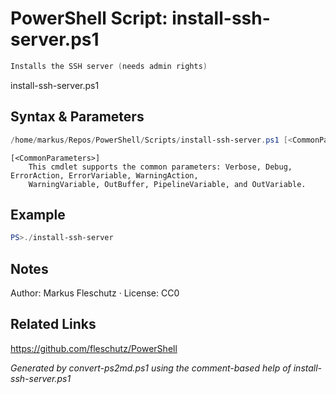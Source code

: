 # PowerShell Script: install-ssh-server.ps1
```powershell
Installs the SSH server (needs admin rights)
```

install-ssh-server.ps1

## Syntax & Parameters
```powershell
/home/markus/Repos/PowerShell/Scripts/install-ssh-server.ps1 [<CommonParameters>]
```

```
[<CommonParameters>]
    This cmdlet supports the common parameters: Verbose, Debug, ErrorAction, ErrorVariable, WarningAction, 
    WarningVariable, OutBuffer, PipelineVariable, and OutVariable.
```

## Example
```powershell
PS>./install-ssh-server
```


## Notes
Author: Markus Fleschutz · License: CC0

## Related Links
https://github.com/fleschutz/PowerShell

*Generated by convert-ps2md.ps1 using the comment-based help of install-ssh-server.ps1*
